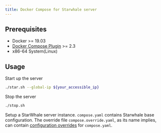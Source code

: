 ```yaml
---
title: Docker Compose for Starwhale server
---
```


## Prerequisites

- Docker >= 19.03
- [Docker Compose Plugin](https://docs.docker.com/compose/install/compose-plugin/) >= 2.3
- x86-64 System(Linux)

## Usage

Start up the server
```bash
./star.sh --global-ip ${your_accessible_ip}
```

Stop the server
```bash
./stop.sh
```

Setup a StarWhale server instance. `compose.yaml` contains Starwhale base configuration. The override file `compose.override.yaml`, as its name implies, can contain [configuration overrides](https://docs.docker.com/compose/reference/#specifying-multiple-compose-files) for `compose.yaml`.
